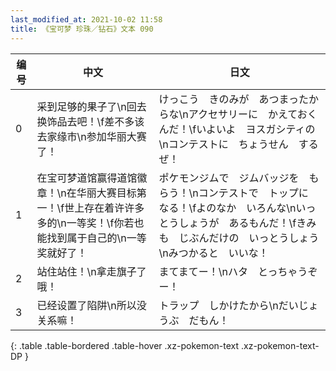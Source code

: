 ```yaml
---
last_modified_at: 2021-10-02 11:58
title: 《宝可梦 珍珠／钻石》文本 090
---
```

| 编号 | 中文 | 日文 |
| ---- | ---- | ---- |
| 0 | 采到足够的果子了\n回去换饰品去吧！\f差不多该去家缘市\n参加华丽大赛了！ | けっこう　きのみが　あつまったからな\nアクセサリーに　かえておくんだ！\fいよいよ　ヨスガシティの\nコンテストに　ちょうせん　するぜ！ |
| 1 | 在宝可梦道馆赢得道馆徽章！\n在华丽大赛目标第一！\f世上存在着许许多多的\n一等奖！\f你若也能找到属于自己的\n一等奖就好了！ | ポケモンジムで　ジムバッジを　もらう！\nコンテストで　トップに　なる！\fよのなか　いろんな\nいっとうしょうが　あるもんだ！\fきみも　じぶんだけの　いっとうしょう\nみつかると　いいな！ |
| 2 | 站住站住！\n拿走旗子了哦！ | まてまてー！\nハタ　とっちゃうぞー！ |
| 3 | 已经设置了陷阱\n所以没关系嘛！ | トラップ　しかけたから\nだいじょうぶ　だもん！ |
{: .table .table-bordered .table-hover .xz-pokemon-text .xz-pokemon-text-DP }